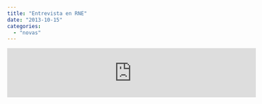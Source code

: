 ```yaml
---
title: "Entrevista en RNE"
date: "2013-10-15"
categories: 
  - "novas"
---
```


<iframe width="580" height="115" src="http://www.goear.com/embed/sound/c0f9f7c" marginheight="0" align="top" scrolling="no" frameborder="0" hspace="0" vspace="0" allowfullscreen></iframe>
